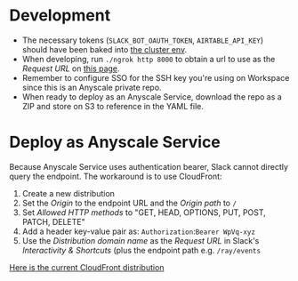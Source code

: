 # Development
- The necessary tokens (`SLACK_BOT_OAUTH_TOKEN`, `AIRTABLE_API_KEY`) should have been baked into [the cluster env](https://console.anyscale.com/o/anyscale-internal/configurations/app-config-versions/apt_rjkfpv6lbcl3e6gdttjijsrh9q).
- When developing, run `./ngrok http 8000` to obtain a url to use as the _Request URL_ on [this page](https://api.slack.com/apps/A042CP6NUBE/interactive-messages?).
- Remember to configure SSO for the SSH key you're using on Workspace since this is an Anyscale private repo.
- When ready to deploy as an Anyscale Service, download the repo as a ZIP and store on S3 to reference in the YAML file.

# Deploy as Anyscale Service
Because Anyscale Service uses authentication bearer, Slack cannot directly query the endpoint. The workaround is to use CloudFront:
1. Create a new distribution
2. Set the _Origin_ to the endpoint URL and the _Origin path_ to `/`
3. Set _Allowed HTTP methods_ to "GET, HEAD, OPTIONS, PUT, POST, PATCH, DELETE"
4. Add a header key-value pair as: `Authorization`:`Bearer WpVq-xyz`
5. Use the _Distribution domain name_ as the _Request URL_ in Slack's _Interactivity & Shortcuts_ (plus the endpoint path e.g. `/ray/events`

[Here is the current CloudFront distribution](https://us-east-1.console.aws.amazon.com/cloudfront/v3/home?region=us-west-1#/distributions/E35RGC8ZRKLR8M)

